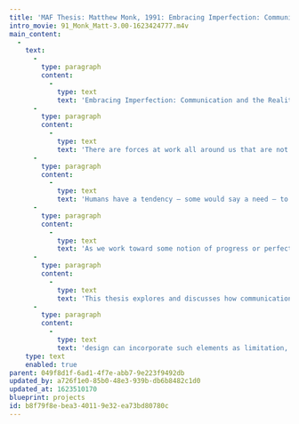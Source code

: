```yaml
---
title: 'MAF Thesis: Matthew Monk, 1991: Embracing Imperfection: Communication and the Realities of Our Material Universe.'
intro_movie: 91_Monk_Matt-3.00-1623424777.m4v
main_content:
  -
    text:
      -
        type: paragraph
        content:
          -
            type: text
            text: 'Embracing Imperfection: Communication and the Realities of Our Material Universe.'
      -
        type: paragraph
        content:
          -
            type: text
            text: 'There are forces at work all around us that are not typically thought of as “positive” or “progressive”— forces such as accident, arbitrariness, chance, imperfection, chaos, entropy, and decay. Although many consider such forces to be degenera-tive or negative, this thesis takes the stand that communication can harness the power of these enduring forces to work with them rather than against them.'
      -
        type: paragraph
        content:
          -
            type: text
            text: 'Humans have a tendency — some would say a need — to find or impose order on the world. '
      -
        type: paragraph
        content:
          -
            type: text
            text: 'As we work toward some notion of progress or perfection, we perceive these “negative” forces as the enemy. Often, we strive to overcome them or to transcend their effects, or we just ignore them. But the physical, material universe is governed by specific laws that are ceaselessly enforced. As long as the universe exists as we know it, somehow we will have to coexist with these forces, including not only the “positive” forces, but their “negative” counterparts as well.'
      -
        type: paragraph
        content:
          -
            type: text
            text: 'This thesis explores and discusses how communication and '
      -
        type: paragraph
        content:
          -
            type: text
            text: 'design can incorporate such elements as limitation, distortion, appropriation, accident, arbitrariness, entropy, chaos, fragmentation, simultaneity and decay to express the world of which it is an integral part. If communication is going to exist within and communicate about this imperfect world, then it can benefit from understanding and working together with these powerful, inevitable forces.'
    type: text
    enabled: true
parent: 049f8d1f-6ad1-4f7e-abb7-9e223f9492db
updated_by: a726f1e0-85b0-48e3-939b-db6b8482c1d0
updated_at: 1623510170
blueprint: projects
id: b8f79f8e-bea3-4011-9e32-ea73bd80780c
---
```

